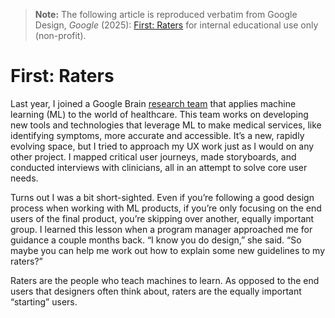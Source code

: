 > **Note:** The following article is reproduced verbatim from
> Google Design, *Google* (2025):
> [First: Raters](https://design.google/library/first-raters)
> for internal educational use only (non-profit).

# First: Raters

Last year, I joined a Google Brain [research team](https://ai.google/research/teams/brain/healthcare-biosciences) that applies machine learning (ML) to the world of healthcare. This team works on developing new tools and technologies that leverage ML to make medical services, like identifying symptoms, more accurate and accessible. It’s a new, rapidly evolving space, but I tried to approach my UX work just as I would on any other project. I mapped critical user journeys, made storyboards, and conducted interviews with clinicians, all in an attempt to solve core user needs.

Turns out I was a bit short-sighted. Even if you’re following a good design process when working with ML products, if you’re only focusing on the end users of the final product, you’re skipping over another, equally important group. I learned this lesson when a program manager approached me for guidance a couple months back. “I know you do design,” she said. “So maybe you can help me work out how to explain some new guidelines to my raters?”

Raters are the people who teach machines to learn. As opposed to the end users that designers often think about, raters are the equally important “starting” users.